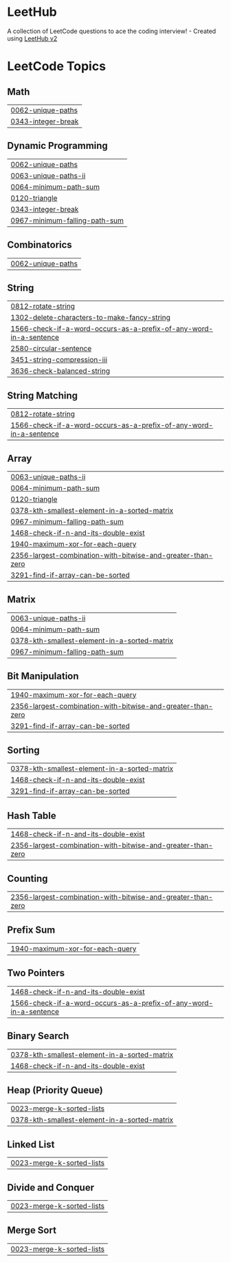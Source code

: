 # LeetHub
A collection of LeetCode questions to ace the coding interview! - Created using [LeetHub v2](https://github.com/arunbhardwaj/LeetHub-2.0)

<!---LeetCode Topics Start-->
# LeetCode Topics
## Math
|  |
| ------- |
| [0062-unique-paths](https://github.com/lokeshsk1/LeetHub/tree/master/0062-unique-paths) |
| [0343-integer-break](https://github.com/lokeshsk1/LeetHub/tree/master/0343-integer-break) |
## Dynamic Programming
|  |
| ------- |
| [0062-unique-paths](https://github.com/lokeshsk1/LeetHub/tree/master/0062-unique-paths) |
| [0063-unique-paths-ii](https://github.com/lokeshsk1/LeetHub/tree/master/0063-unique-paths-ii) |
| [0064-minimum-path-sum](https://github.com/lokeshsk1/LeetHub/tree/master/0064-minimum-path-sum) |
| [0120-triangle](https://github.com/lokeshsk1/LeetHub/tree/master/0120-triangle) |
| [0343-integer-break](https://github.com/lokeshsk1/LeetHub/tree/master/0343-integer-break) |
| [0967-minimum-falling-path-sum](https://github.com/lokeshsk1/LeetHub/tree/master/0967-minimum-falling-path-sum) |
## Combinatorics
|  |
| ------- |
| [0062-unique-paths](https://github.com/lokeshsk1/LeetHub/tree/master/0062-unique-paths) |
## String
|  |
| ------- |
| [0812-rotate-string](https://github.com/lokeshsk1/LeetHub/tree/master/0812-rotate-string) |
| [1302-delete-characters-to-make-fancy-string](https://github.com/lokeshsk1/LeetHub/tree/master/1302-delete-characters-to-make-fancy-string) |
| [1566-check-if-a-word-occurs-as-a-prefix-of-any-word-in-a-sentence](https://github.com/lokeshsk1/LeetHub/tree/master/1566-check-if-a-word-occurs-as-a-prefix-of-any-word-in-a-sentence) |
| [2580-circular-sentence](https://github.com/lokeshsk1/LeetHub/tree/master/2580-circular-sentence) |
| [3451-string-compression-iii](https://github.com/lokeshsk1/LeetHub/tree/master/3451-string-compression-iii) |
| [3636-check-balanced-string](https://github.com/lokeshsk1/LeetHub/tree/master/3636-check-balanced-string) |
## String Matching
|  |
| ------- |
| [0812-rotate-string](https://github.com/lokeshsk1/LeetHub/tree/master/0812-rotate-string) |
| [1566-check-if-a-word-occurs-as-a-prefix-of-any-word-in-a-sentence](https://github.com/lokeshsk1/LeetHub/tree/master/1566-check-if-a-word-occurs-as-a-prefix-of-any-word-in-a-sentence) |
## Array
|  |
| ------- |
| [0063-unique-paths-ii](https://github.com/lokeshsk1/LeetHub/tree/master/0063-unique-paths-ii) |
| [0064-minimum-path-sum](https://github.com/lokeshsk1/LeetHub/tree/master/0064-minimum-path-sum) |
| [0120-triangle](https://github.com/lokeshsk1/LeetHub/tree/master/0120-triangle) |
| [0378-kth-smallest-element-in-a-sorted-matrix](https://github.com/lokeshsk1/LeetHub/tree/master/0378-kth-smallest-element-in-a-sorted-matrix) |
| [0967-minimum-falling-path-sum](https://github.com/lokeshsk1/LeetHub/tree/master/0967-minimum-falling-path-sum) |
| [1468-check-if-n-and-its-double-exist](https://github.com/lokeshsk1/LeetHub/tree/master/1468-check-if-n-and-its-double-exist) |
| [1940-maximum-xor-for-each-query](https://github.com/lokeshsk1/LeetHub/tree/master/1940-maximum-xor-for-each-query) |
| [2356-largest-combination-with-bitwise-and-greater-than-zero](https://github.com/lokeshsk1/LeetHub/tree/master/2356-largest-combination-with-bitwise-and-greater-than-zero) |
| [3291-find-if-array-can-be-sorted](https://github.com/lokeshsk1/LeetHub/tree/master/3291-find-if-array-can-be-sorted) |
## Matrix
|  |
| ------- |
| [0063-unique-paths-ii](https://github.com/lokeshsk1/LeetHub/tree/master/0063-unique-paths-ii) |
| [0064-minimum-path-sum](https://github.com/lokeshsk1/LeetHub/tree/master/0064-minimum-path-sum) |
| [0378-kth-smallest-element-in-a-sorted-matrix](https://github.com/lokeshsk1/LeetHub/tree/master/0378-kth-smallest-element-in-a-sorted-matrix) |
| [0967-minimum-falling-path-sum](https://github.com/lokeshsk1/LeetHub/tree/master/0967-minimum-falling-path-sum) |
## Bit Manipulation
|  |
| ------- |
| [1940-maximum-xor-for-each-query](https://github.com/lokeshsk1/LeetHub/tree/master/1940-maximum-xor-for-each-query) |
| [2356-largest-combination-with-bitwise-and-greater-than-zero](https://github.com/lokeshsk1/LeetHub/tree/master/2356-largest-combination-with-bitwise-and-greater-than-zero) |
| [3291-find-if-array-can-be-sorted](https://github.com/lokeshsk1/LeetHub/tree/master/3291-find-if-array-can-be-sorted) |
## Sorting
|  |
| ------- |
| [0378-kth-smallest-element-in-a-sorted-matrix](https://github.com/lokeshsk1/LeetHub/tree/master/0378-kth-smallest-element-in-a-sorted-matrix) |
| [1468-check-if-n-and-its-double-exist](https://github.com/lokeshsk1/LeetHub/tree/master/1468-check-if-n-and-its-double-exist) |
| [3291-find-if-array-can-be-sorted](https://github.com/lokeshsk1/LeetHub/tree/master/3291-find-if-array-can-be-sorted) |
## Hash Table
|  |
| ------- |
| [1468-check-if-n-and-its-double-exist](https://github.com/lokeshsk1/LeetHub/tree/master/1468-check-if-n-and-its-double-exist) |
| [2356-largest-combination-with-bitwise-and-greater-than-zero](https://github.com/lokeshsk1/LeetHub/tree/master/2356-largest-combination-with-bitwise-and-greater-than-zero) |
## Counting
|  |
| ------- |
| [2356-largest-combination-with-bitwise-and-greater-than-zero](https://github.com/lokeshsk1/LeetHub/tree/master/2356-largest-combination-with-bitwise-and-greater-than-zero) |
## Prefix Sum
|  |
| ------- |
| [1940-maximum-xor-for-each-query](https://github.com/lokeshsk1/LeetHub/tree/master/1940-maximum-xor-for-each-query) |
## Two Pointers
|  |
| ------- |
| [1468-check-if-n-and-its-double-exist](https://github.com/lokeshsk1/LeetHub/tree/master/1468-check-if-n-and-its-double-exist) |
| [1566-check-if-a-word-occurs-as-a-prefix-of-any-word-in-a-sentence](https://github.com/lokeshsk1/LeetHub/tree/master/1566-check-if-a-word-occurs-as-a-prefix-of-any-word-in-a-sentence) |
## Binary Search
|  |
| ------- |
| [0378-kth-smallest-element-in-a-sorted-matrix](https://github.com/lokeshsk1/LeetHub/tree/master/0378-kth-smallest-element-in-a-sorted-matrix) |
| [1468-check-if-n-and-its-double-exist](https://github.com/lokeshsk1/LeetHub/tree/master/1468-check-if-n-and-its-double-exist) |
## Heap (Priority Queue)
|  |
| ------- |
| [0023-merge-k-sorted-lists](https://github.com/lokeshsk1/LeetHub/tree/master/0023-merge-k-sorted-lists) |
| [0378-kth-smallest-element-in-a-sorted-matrix](https://github.com/lokeshsk1/LeetHub/tree/master/0378-kth-smallest-element-in-a-sorted-matrix) |
## Linked List
|  |
| ------- |
| [0023-merge-k-sorted-lists](https://github.com/lokeshsk1/LeetHub/tree/master/0023-merge-k-sorted-lists) |
## Divide and Conquer
|  |
| ------- |
| [0023-merge-k-sorted-lists](https://github.com/lokeshsk1/LeetHub/tree/master/0023-merge-k-sorted-lists) |
## Merge Sort
|  |
| ------- |
| [0023-merge-k-sorted-lists](https://github.com/lokeshsk1/LeetHub/tree/master/0023-merge-k-sorted-lists) |
<!---LeetCode Topics End-->